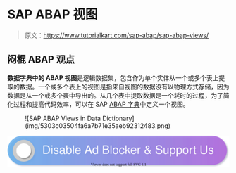 # SAP ABAP 视图

> 原文：<https://www.tutorialkart.com/sap-abap/sap-abap-views/>

## **闷棍 ABAP 观点**

**数据字典中的 ABAP 视图**是逻辑数据集，包含作为单个实体从一个或多个表上提取的数据。一个或多个表上的视图是指来自视图的数据没有以物理方式存储，因为数据是从一个或多个表中导出的。从几个表中提取数据是一个耗时的过程，为了简化过程和提高代码效率，可以在 SAP [ABAP 字典](https://www.tutorialkart.com/sap-abap/sap-abap-data-dictionary/)中定义一个视图。

<figure class="aligncenter">![SAP ABAP Views in Data Dictionary](img/5303c03504fa6a7b71e35aeb92312483.png)</figure>

[![](img/925da31b32d6bc3827932f6c8afb11bb.png)](https://www.tutorialkart.com/)